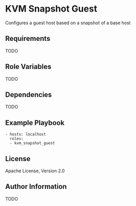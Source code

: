 KVM Snapshot Guest
=========

Configures a guest host based on a snapshot of a base host

Requirements
------------

TODO

Role Variables
--------------

TODO

Dependencies
------------

TODO

Example Playbook
----------------

    - hosts: localhost
      roles:
      - kvm_snapshot_guest

License
-------

Apache License, Version 2.0

Author Information
------------------

TODO
